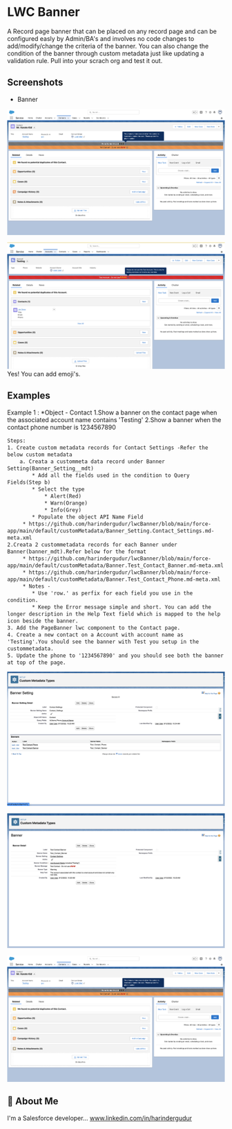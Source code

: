 
# LWC Banner

A Record page banner that can be placed on any record page and can be configured easly by Admin/BA's and involves no code changes to add/modify/change the criteria of the banner. You can also change the condition of the banner through custom metadata just like updating a validation rule. Pull into your scrach org and test it out.


## Screenshots

* Banner

![App Screenshot](/images/contactDemo.png)

![App Screenshot](/images/AccountDemo.png)
Yes! You can add emoji's.








## Examples


Example 1 : 
*Object - Contact
1.Show a banner on the contact page when the associated account name contains 'Testing'
2.Show a banner when the contact phone number is 1234567890
    
    Steps:
    1. Create custom metadata records for Contact Settings -Refer the below custom metadata
        a. Creata a custommeta data record under Banner Setting(Banner_Setting__mdt)
            * Add all the fields used in the condition to Query Fields(Step b)
            * Select the type 
                * Alert(Red)
                * Warn(Orange)
                * Info(Grey)
            * Populate the object API Name Field
         * https://github.com/harindergudur/lwcBanner/blob/main/force-app/main/default/customMetadata/Banner_Setting.Contact_Settings.md-meta.xml
    2.Creata 2 custommetadata records for each Banner under Banner(banner_mdt).Refer below for the format
         * https://github.com/harindergudur/lwcBanner/blob/main/force-app/main/default/customMetadata/Banner.Test_Contact_Banner.md-meta.xml
         * https://github.com/harindergudur/lwcBanner/blob/main/force-app/main/default/customMetadata/Banner.Test_Contact_Phone.md-meta.xml
         * Notes - 
            * Use 'row.' as perfix for each field you use in the condition.  
            * Keep the Error message simple and short. You can add the longer description in the Help Text field which is mapped to the help icon beside the banner.  
    3. Add the PageBanner lwc component to the Contact page.
    4. Create a new contact on a Account with account name as 'Testing'.You should see the banner with Test you setup in the custommetadata.
    5. Update the phone to '1234567890' and you should see both the banner at top of the page.

![App Screenshot](/images/BannerSetting.png)

![App Screenshot](/images/Banner.png)

![App Screenshot](/images/contactDemo.png)





## 🚀 About Me
I'm a Salesforce developer...
www.linkedin.com/in/harindergudur
